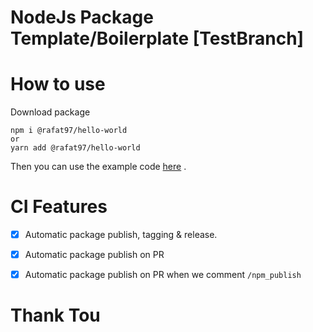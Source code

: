 # NodeJs Package Template/Boilerplate  [TestBranch]

# How to use 

Download package
```
npm i @rafat97/hello-world
or
yarn add @rafat97/hello-world
```

Then you can use the example code [here](./example) .


# CI Features

 * [x] Automatic package publish, tagging & release.
 * [x] Automatic package publish on PR
 * [x] Automatic package publish on PR when we comment `/npm_publish`


# Thank Tou
